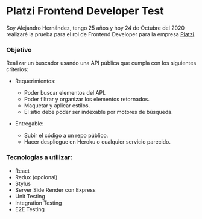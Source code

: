 # Platzi Frontend Developer Test

Soy Alejandro Hernández, tengo 25 años y hoy 24 de Octubre del 2020 realizaré la prueba para el rol de Frontend Developer para la empresa [Platzi](https://platzi.com/).

### Objetivo

Realizar un buscador usando una API pública que cumpla con los siguientes criterios:

- Requerimientos:

  - Poder buscar elementos del API.
  - Poder filtrar y organizar los elementos retornados.
  - Maquetar y aplicar estilos.
  - El sitio debe poder ser indexable por motores de búsqueda.

- Entregable:

  - Subir el código a un repo público.
  - Hacer despliegue en Heroku o cualquier servicio parecido.

### Tecnologías a utilizar:

- React
- Redux (opcional)
- Stylus
- Server Side Render con Express
- Unit Testing
- Integration Testing
- E2E Testing
